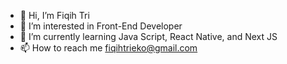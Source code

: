 - 👋 Hi, I’m Fiqih Tri
- 👀 I’m interested in Front-End Developer
- 🌱 I’m currently learning Java Script, React Native, and Next JS
- 📫 How to reach me fiqihtrieko@gmail.com

<!---
fiqihtri/fiqihtri is a ✨ special ✨ repository because its `README.md` (this file) appears on your GitHub profile.
You can click the Preview link to take a look at your changes.
--->
